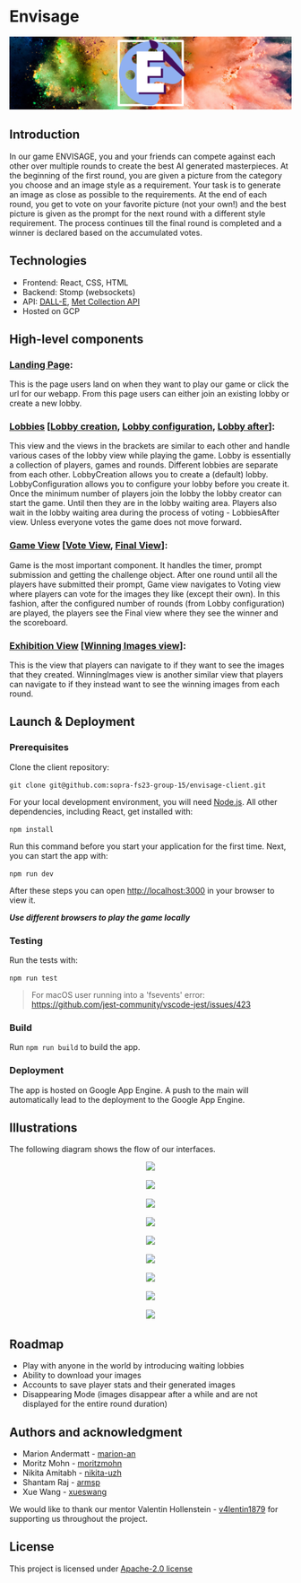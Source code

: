 # Envisage

![envisageAsBanner](src/img/docs/logoAsBanner.png)

## Introduction 
In our game ENVISAGE, you and your friends can compete against each other over multiple rounds to create the best AI generated masterpieces. At the beginning of the first round, you are given a picture from the category you choose and an image style as a requirement. 
Your task is to generate an image as close as possible to the requirements. At the end of each round, you get to vote on your favorite picture (not your own!) and the best picture is given as the prompt for the next round with a different style requirement. The process continues till the final round is completed and a winner is declared based on the accumulated votes.

## Technologies
* Frontend: React, CSS, HTML
* Backend: Stomp (websockets)
* API: [DALL-E](https://platform.openai.com/docs/api-reference/introduction), [Met Collection API](https://metmuseum.github.io/)
* Hosted on GCP

## High-level components
### [Landing Page](https://github.com/sopra-fs23-group-15/envisage-client/blob/main/src/components/views/LandingPage.js): 
This is the page users land on when they want to play our game or click the url for our webapp. From this page users can either join an existing lobby or create a new lobby.
### [Lobbies](https://github.com/sopra-fs23-group-15/envisage-client/blob/main/src/components/views/Lobbies.js) [[Lobby creation](https://github.com/sopra-fs23-group-15/envisage-client/blob/main/src/components/views/LobbyCreation.js), [Lobby configuration](https://github.com/sopra-fs23-group-15/envisage-client/blob/main/src/components/views/LobbyConfiguration.js), [Lobby after](https://github.com/sopra-fs23-group-15/envisage-client/blob/main/src/components/views/LobbiesAfter.js)]: 
This view and the views in the brackets are similar to each other and handle various cases of the lobby view while playing the game. Lobby is essentially a collection of players, games and rounds. Different lobbies are separate from each other. LobbyCreation allows you to create a (default) lobby. LobbyConfiguration allows you to configure your lobby before you create it. Once the minimum number of players join the lobby the lobby creator can start the game. Until then they are in the lobby waiting area. Players also wait in the lobby waiting area during the process of voting - LobbiesAfter view. Unless everyone votes the game does not move forward.
### [Game View](https://github.com/sopra-fs23-group-15/envisage-client/blob/main/src/components/views/Games.js) [[Vote View](https://github.com/sopra-fs23-group-15/envisage-client/blob/main/src/components/views/VotePage.js), [Final View](https://github.com/sopra-fs23-group-15/envisage-client/blob/main/src/components/views/FinalPage.js)]: 
Game is the most important component. It handles the timer, prompt submission and getting the challenge object. After one round until all the players have submitted their prompt, Game view navigates to Voting view where players can vote for the images they like (except their own). In this fashion, after the configured number of rounds (from Lobby configuration) are played, the players see the Final view where they see the winner and the scoreboard.
### [Exhibition View](https://github.com/sopra-fs23-group-15/envisage-client/blob/main/src/components/views/ExhibitionPage.js) [[Winning Images view](https://github.com/sopra-fs23-group-15/envisage-client/blob/main/src/components/views/WinningImages.js)]: 
This is the view that players can navigate to if they want to see the images that they created. WinningImages view is another similar view that players can navigate to if they instead want to see the winning images from each round.


## Launch & Deployment
### Prerequisites
Clone the client repository:

```git clone git@github.com:sopra-fs23-group-15/envisage-client.git```

For your local development environment, you will need [Node.js](https://nodejs.org). All other dependencies, including React, get installed with:

```npm install```

Run this command before you start your application for the first time. Next, you can start the app with:

```npm run dev```

After these steps you can open [http://localhost:3000](http://localhost:3000) in your browser to view it.

**_Use different browsers to play the game locally_**

### Testing
Run the tests with:

```npm run test```

> For macOS user running into a 'fsevents' error: https://github.com/jest-community/vscode-jest/issues/423

### Build
Run ```npm run build``` to build the app.

### Deployment
The app is hosted on Google App Engine. A push to the main will automatically lead to the deployment to the Google App Engine.

## Illustrations
The following diagram shows the flow of our interfaces.

<p align="center">
  <img src="src/img/docs/viewflow_diagram.png" width="800">
</p>

<p align="center">
  <img src="src/img/docs/landingpage.png">
</p>

<p align="center">
  <img src="src/img/docs/lobby.png">
</p>

<p align="center">
  <img src="src/img/docs/game.png">
</p>

<p align="center">
  <img src="src/img/docs/vote.png">
</p>

<p align="center">
  <img src="src/img/docs/scoreboard.png">
</p>

<p align="center">
  <img src="src/img/docs/winner.png">
</p>

<p align="center">
  <img src="src/img/docs/winningimages.png">
</p>

<p align="center">
  <img src="src/img/docs/exhibition.png">
</p>



## Roadmap 
* Play with anyone in the world by introducing waiting lobbies
* Ability to download your images
* Accounts to save player stats and their generated images
* Disappearing Mode (images disappear after a while and are not displayed for the entire round duration)

## Authors and acknowledgment 
* Marion Andermatt - [marion-an](https://github.com/marion-an)
* Moritz Mohn - [moritzmohn](https://github.com/moritzmohn)
* Nikita Amitabh - [nikita-uzh](https://github.com/nikita-uzh)
* Shantam Raj - [armsp](https://github.com/armsp)
* Xue Wang - [xueswang](https://github.com/xueswang)

We would like to thank our mentor Valentin Hollenstein - [v4lentin1879](https://github.com/v4lentin1879) for supporting us throughout the project.

## License
This project is licensed under [Apache-2.0 license](https://github.com/sopra-fs23-group-15/envisage-client/blob/main/LICENSE)
